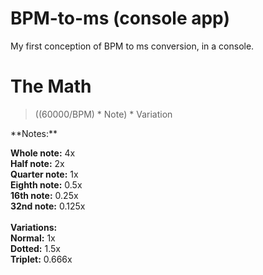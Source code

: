 <h1> BPM-to-ms (console app) </h1>
<p> My first conception of BPM to ms conversion, in a console. </p>
<h1>The Math</h1>

> ((60000/BPM) * Note) * Variation

<p>
  **Notes:**
  
  **Whole note:** 4x <br />
  **Half note:** 2x <br />
  **Quarter note:** 1x <br />
  **Eighth note:** 0.5x <br />
  **16th note:** 0.25x <br />
  **32nd note:** 0.125x <br />
  <br />
  **Variations:** <br />
  **Normal:** 1x <br />
  **Dotted:** 1.5x <br />
  **Triplet:** 0.666x <br />
</p>


